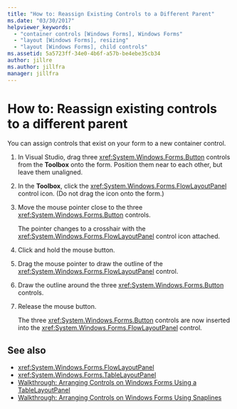 ```yaml
---
title: "How to: Reassign Existing Controls to a Different Parent"
ms.date: "03/30/2017"
helpviewer_keywords:
  - "container controls [Windows Forms], Windows Forms"
  - "layout [Windows Forms], resizing"
  - "layout [Windows Forms], child controls"
ms.assetid: 5a5723ff-34e0-4b6f-a57b-be4ebe35cb34
author: jillre
ms.author: jillfra
manager: jillfra
---
```

# How to: Reassign existing controls to a different parent

You can assign controls that exist on your form to a new container control.

1. In Visual Studio, drag three <xref:System.Windows.Forms.Button> controls from the **Toolbox** onto the form. Position them near to each other, but leave them unaligned.

2. In the **Toolbox**, click the <xref:System.Windows.Forms.FlowLayoutPanel> control icon. (Do not drag the icon onto the form.)

3. Move the mouse pointer close to the three <xref:System.Windows.Forms.Button> controls.

   The pointer changes to a crosshair with the <xref:System.Windows.Forms.FlowLayoutPanel> control icon attached.

4. Click and hold the mouse button.

5. Drag the mouse pointer to draw the outline of the <xref:System.Windows.Forms.FlowLayoutPanel> control.

6. Draw the outline around the three <xref:System.Windows.Forms.Button> controls.

7. Release the mouse button.

   The three <xref:System.Windows.Forms.Button> controls are now inserted into the <xref:System.Windows.Forms.FlowLayoutPanel> control.

## See also

- <xref:System.Windows.Forms.FlowLayoutPanel>
- <xref:System.Windows.Forms.TableLayoutPanel>
- [Walkthrough: Arranging Controls on Windows Forms Using a TableLayoutPanel](walkthrough-arranging-controls-on-windows-forms-using-a-tablelayoutpanel.md)
- [Walkthrough: Arranging Controls on Windows Forms Using Snaplines](walkthrough-arranging-controls-on-windows-forms-using-snaplines.md)
